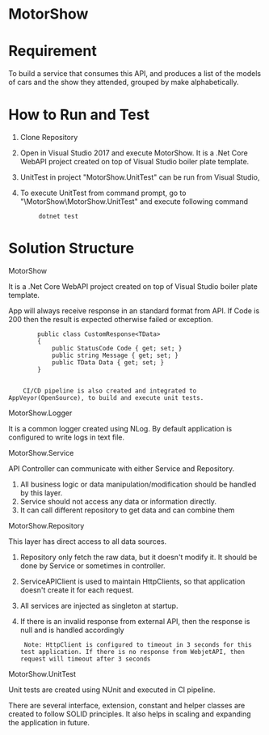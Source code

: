 # MotorShow

# Requirement
 To build a service that consumes this API, and produces a list of the models of cars and the show they attended, grouped by make alphabetically.

# How to Run and Test
1. Clone Repository
2. Open in Visual Studio 2017 and execute MotorShow. It is a .Net Core WebAPI project created on top of Visual Studio boiler plate template.
3. UnitTest in project "MotorShow.UnitTest" can be run from Visual Studio,  
4. To execute UnitTest from command prompt, go to "\MotorShow\MotorShow.UnitTest" and execute following command

			dotnet test
			

# Solution Structure

MotorShow

It is a .Net Core WebAPI project created on top of Visual Studio boiler plate template.

App will always receive response in an standard format from API. If Code is 200 then the result is expected otherwise failed or exception.

			public class CustomResponse<TData>
			{
				public StatusCode Code { get; set; }
				public string Message { get; set; }
				public TData Data { get; set; }
			}


		CI/CD pipeline is also created and integrated to AppVeyor(OpenSource), to build and execute unit tests.


MotorShow.Logger

It is a common logger created using NLog. By default application is configured to write logs in text file.


MotorShow.Service

API Controller can communicate with either Service and Repository.

1. All business logic or data manipulation/modification should be handled by this layer.
2. Service should not access any data or information directly.
3. It can call different repository to get data and can combine them


MotorShow.Repository

This layer has direct access to all data sources.

1. Repository only fetch the raw data, but it doesn't modify it. It should be done by Service or sometimes in controller.
2. ServiceAPIClient is used to maintain HttpClients, so that application doesn't create it for each request.
3. All services are injected as singleton at startup.
4. If there is an invalid response from external API, then the response is null and is handled accordingly

        Note: HttpClient is configured to timeout in 3 seconds for this test application. If there is no response from WebjetAPI, then request will timeout after 3 seconds


MotorShow.UnitTest

Unit tests are created using NUnit and executed in CI pipeline.


There are several interface, extension, constant and helper classes are created to follow SOLID principles. It also helps in scaling and expanding the application in future.
